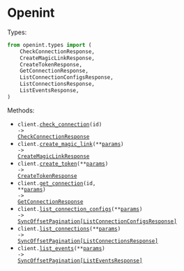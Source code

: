 # Openint

Types:

```python
from openint.types import (
    CheckConnectionResponse,
    CreateMagicLinkResponse,
    CreateTokenResponse,
    GetConnectionResponse,
    ListConnectionConfigsResponse,
    ListConnectionsResponse,
    ListEventsResponse,
)
```

Methods:

- <code title="post /connection/{id}/check">client.<a href="./src/openint/_client.py">check_connection</a>(id) -> <a href="./src/openint/types/check_connection_response.py">CheckConnectionResponse</a></code>
- <code title="post /connect/magic-link">client.<a href="./src/openint/_client.py">create_magic_link</a>(\*\*<a href="src/openint/types/client_create_magic_link_params.py">params</a>) -> <a href="./src/openint/types/create_magic_link_response.py">CreateMagicLinkResponse</a></code>
- <code title="post /connect/token">client.<a href="./src/openint/_client.py">create_token</a>(\*\*<a href="src/openint/types/client_create_token_params.py">params</a>) -> <a href="./src/openint/types/create_token_response.py">CreateTokenResponse</a></code>
- <code title="get /connection/{id}">client.<a href="./src/openint/_client.py">get_connection</a>(id, \*\*<a href="src/openint/types/client_get_connection_params.py">params</a>) -> <a href="./src/openint/types/get_connection_response.py">GetConnectionResponse</a></code>
- <code title="get /connector-config">client.<a href="./src/openint/_client.py">list_connection_configs</a>(\*\*<a href="src/openint/types/client_list_connection_configs_params.py">params</a>) -> <a href="./src/openint/types/list_connection_configs_response.py">SyncOffsetPagination[ListConnectionConfigsResponse]</a></code>
- <code title="get /connection">client.<a href="./src/openint/_client.py">list_connections</a>(\*\*<a href="src/openint/types/client_list_connections_params.py">params</a>) -> <a href="./src/openint/types/list_connections_response.py">SyncOffsetPagination[ListConnectionsResponse]</a></code>
- <code title="get /event">client.<a href="./src/openint/_client.py">list_events</a>(\*\*<a href="src/openint/types/client_list_events_params.py">params</a>) -> <a href="./src/openint/types/list_events_response.py">SyncOffsetPagination[ListEventsResponse]</a></code>
